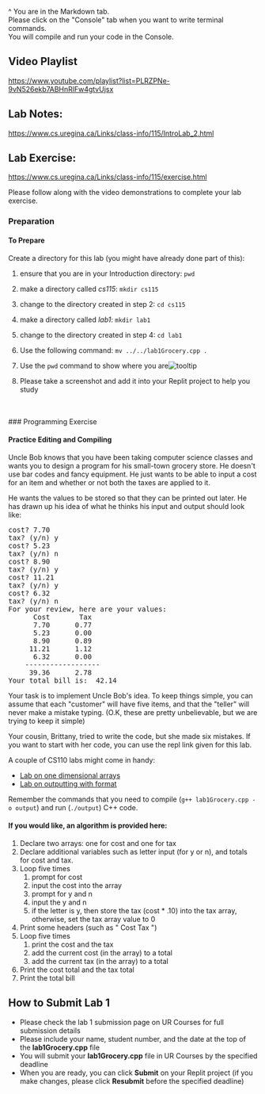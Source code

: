 ^ You are in the Markdown tab.
<br>
Please click on the "Console" tab when you want to write terminal commands. 
<br>
You will compile and run your code in the Console.

## Video Playlist
https://www.youtube.com/playlist?list=PLRZPNe-9vN526ekb7ABHnRlFw4gtvUjsx

## Lab Notes:
https://www.cs.uregina.ca/Links/class-info/115/IntroLab_2.html

## Lab Exercise:
https://www.cs.uregina.ca/Links/class-info/115/exercise.html

Please follow along with the video demonstrations to complete your lab exercise.

### Preparation

<div class="TabbedPanelsContentGroup">

<div class="TabbedPanelsContent" style="display: block">

#### To Prepare

Create a directory for this lab (you might have already done part of this):
 
1.  ensure that you are in your Introduction directory: `pwd`

2.  make a directory called *cs115*: `mkdir cs115`

3.  change to the directory created in step 2: `cd cs115`

4.  make a directory called *lab1*: `mkdir lab1`

5.  change to the directory created in step 4: `cd lab1`

6.  Use the following command: `mv ../../lab1Grocery.cpp .`  

7.  Use the `pwd` command to show where you are![tooltip](Images/tooltip.png)  

8.  Please take a screenshot and add it into your Replit project to help you study
<br>
<br>
### Programming Exercise

#### Practice Editing and Compiling

Uncle Bob knows that you have been taking computer science classes and wants you to design a program for his small-town grocery store. He doesn't use bar codes and fancy equipment. He just wants to be able to input a cost for an item and whether or not both the taxes are applied to it.

He wants the values to be stored so that they can be printed out later. He has drawn up his idea of what he thinks his input and output should look like:

<pre>cost? 7.70
tax? (y/n) y
cost? 5.23
tax? (y/n) n
cost? 8.90
tax? (y/n) y
cost? 11.21
tax? (y/n) y
cost? 6.32
tax? (y/n) n
For your review, here are your values:
      Cost       Tax
      7.70      0.77
      5.23      0.00
      8.90      0.89
     11.21      1.12
      6.32      0.00
    ------------------
     39.36      2.78
Your total bill is:  42.14</pre>

Your task is to implement Uncle Bob's idea. To keep things simple, you can assume that each "customer" will have five items, and that the "teller" will never make a mistake typing. (O.K, these are pretty unbelievable, but we are trying to keep it simple)

Your cousin, Brittany, tried to write the code, but she made six mistakes. If you want to start with her code, you can use the repl link given for this lab.

A couple of CS110 labs might come in handy:

*   [Lab on one dimensional arrays](https://www.cs.uregina.ca/Links/class-info/110/arrays/index.html)
*   [Lab on outputting with format](https://www.cs.uregina.ca/Links/class-info/110/strings/output_oldtext.html)

Remember the commands that you need to compile (`g++ lab1Grocery.cpp -o output`) and run (`./output`) C++ code.  



#### If you would like, an algorithm is provided here:

1.  Declare two arrays: one for cost and one for tax
2.  Declare additional variables such as letter input (for y or n), and totals for cost and tax.
3.  Loop five times
    1.  prompt for cost
    2.  input the cost into the array
    3.  prompt for y and n
    4.  input the y and n
    5.  if the letter is y, then store the tax (cost * .10) into the tax array, otherwise, set the tax array value to 0
4.  Print some headers (such as " Cost Tax ")
5.  Loop five times
    1.  print the cost and the tax
    2.  add the current cost (in the array) to a total
    3.  add the current tax (in the array) to a total
6.  Print the cost total and the tax total
7.  Print the total bill

## How to Submit Lab 1
* Please check the lab 1 submission page on UR Courses for full submission details
* Please include your name, student number, and the date at the top of the **lab1Grocery.cpp** file
* You will submit your **lab1Grocery.cpp** file in UR Courses by the specified deadline
* When you are ready, you can click **Submit** on your Replit project (if you make changes, please click **Resubmit** before the specified deadline)